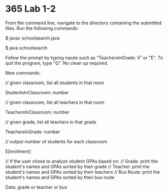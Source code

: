 # 365 Lab 1-2
From the command line, navigate to the directory containing the submitted files.  Run the following commands:

$ javac schoolsearch.java 

$ java schoolsearch


Follow the prompt by typing inputs such as "TeachersInGrade: 5" or "E".  To quit the program, type "Q". No clean up required.

New commands: 

// given classroom, list all students in that room

StudentsInClassroom: number

// given classroom, list all teachers in that room

TeachersInClassroom: number

// given grade, list all teachers in that grade

TeachersInGrade: number

// output number of students for each classroom

E[nrollment]

// If the user chose to analyze student GPAs based on:
//    Grade: print the student's names and GPAs sorted by their grade
//    Teacher: print the student's names and GPAs sorted by their teachers
//    Bus Route: print the student's names and GPAs sorted by their bus route

Data: grade or teacher or bus

